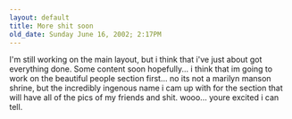 ```yaml
---
layout: default
title: More shit soon
old_date: Sunday June 16, 2002; 2:17PM
---
```


I'm still working on the main layout, but i think that i've just about got
everything done. Some content soon hopefully... i think that im going to work
on the beautiful people section first... no its not a marilyn manson shrine,
but the incredibly ingenous name i cam up with for the section that will have
all of the pics of my friends and shit. wooo... youre excited i can tell.
